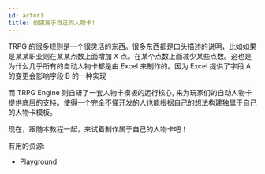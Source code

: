 ```yaml
---
id: actor1
title: 创建属于自己的人物卡!
---
```


TRPG 的很多规则是一个很灵活的东西。很多东西都是口头描述的说明，比如如果是某某职业则在某某点数上面增加 X 点。在某个点数上面减少某些点数。这也是为什么几乎所有的自动人物卡都是由 Excel 来制作的。因为 Excel 提供了字段 A 的变更会影响字段 B 的一种实现

而 TRPG Engine 则自研了一套人物卡模板的运行核心, 来为玩家们的自动人物卡提供底层的支持。使得一个完全不懂开发的人也能根据自己的想法构建独属于自己的人物卡模板。

现在，跟随本教程一起，来试着制作属于自己的人物卡吧！

有用的资源:

- [Playground](https://trpg.moonrailgun.com/playground/)
